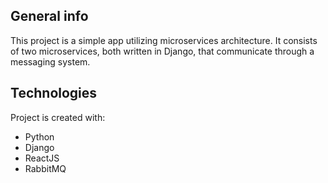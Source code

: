 ## General info
This project is a simple app utilizing microservices architecture. It consists of two microservices, both written in Django, that communicate through a messaging system.

## Technologies
Project is created with:
* Python
* Django
* ReactJS
* RabbitMQ